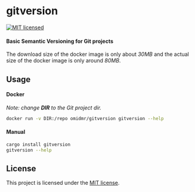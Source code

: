 # gitversion

[![MIT licensed][mit-badge]][mit-url]

#### Basic Semantic Versioning for Git projects

The download size of the docker image is only about *30MB* and the actual size of the docker image is only around *80MB*.

[mit-badge]: https://img.shields.io/badge/license-MIT-blue.svg
[mit-url]: LICENSE-MIT

## Usage
#### Docker
_Note: change **DIR** to the Git project dir._
```bash
docker run -v DIR:/repo omidmr/gitversion gitversion --help
```

#### Manual
```bash
cargo install gitversion
gitversion --help
```

## License

This project is licensed under the [MIT license](LICENSE).
